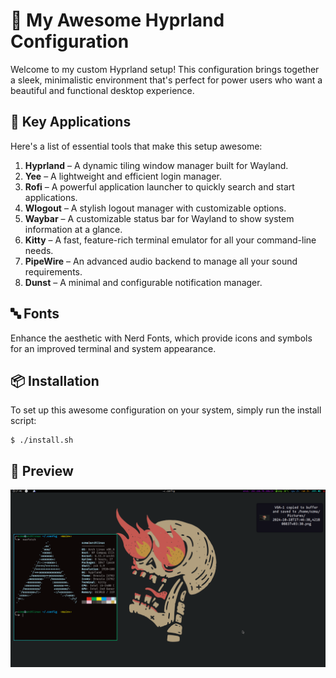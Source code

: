 # 🌟 My Awesome Hyprland Configuration

Welcome to my custom Hyprland setup! This configuration brings together a sleek, minimalistic environment that's perfect for power users who want a beautiful and functional desktop experience.
## 🚀 Key Applications

Here's a list of essential tools that make this setup awesome:

1. **Hyprland** – A dynamic tiling window manager built for Wayland.
2. **Yee** – A lightweight and efficient login manager.
3. **Rofi** – A powerful application launcher to quickly search and start applications.
4. **Wlogout** – A stylish logout manager with customizable options.
5. **Waybar** – A customizable status bar for Wayland to show system information at a glance.
6. **Kitty** – A fast, feature-rich terminal emulator for all your command-line needs.
7. **PipeWire** – An advanced audio backend to manage all your sound requirements.
8. **Dunst** – A minimal and configurable notification manager.

## 🔤 Fonts

Enhance the aesthetic with Nerd Fonts, which provide icons and symbols for an improved terminal and system appearance.
## 📦 Installation

To set up this awesome configuration on your system, simply run the install script:
```console
$ ./install.sh
```

## 🌈 Preview

![sample image](/sample.png)